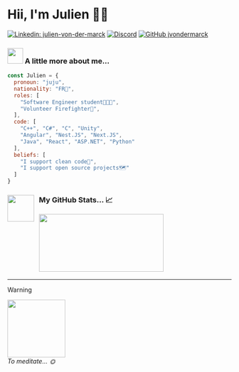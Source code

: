 # Hii, I'm Julien 👋🏽
[![Linkedin: julien-von-der-marck](https://img.shields.io/badge/Linkedin-%E2%9A%A1%20jvondermarck-blue?style=flat-square&logo=Linkedin&logoColor=white&link=https://www.linkedin.com/in/julien-von-der-marck/)](https://www.linkedin.com/in/julien-von-der-marck/)
[![Discord](https://img.shields.io/badge/Discord-Contact%20Me-blue?style=flat-square&logo=discord&logoColor=white)](https://discordapp.com/users/384327361560182784)
[![GitHub jvondermarck](https://img.shields.io/github/followers/jvondermarck?label=Follow&style=social)](https://github.com/jvondermarck)


### <img src="https://media0.giphy.com/media/fAhzX1UyhW24KB9TBM/giphy.gif?cid=ecf05e476tjtjei7933jkhjdcbezdlel6e3t2t0t55swfkng&ep=v1_stickers_search&rid=giphy.gif&ct=s" width="35" height="35"> __A little more about me...__
```javascript
const Julien = {
  pronoun: "juju",
  nationality: "FR🥖",
  roles: [
    "Software Engineer student👨🏼‍🎓",
    "Volunteer Firefighter🚒",
  ],
  code: [
    "C++", "C#", "C", "Unity", 
    "Angular", "Nest.JS", "Next.JS", 
    "Java", "React", "ASP.NET", "Python"
  ],
  beliefs: [
    "I support clean code🌱",
    "I support open source projects🗺️"
  ]
}
```

### <img align="left" width="60" height="60" src="https://media4.giphy.com/media/KzJkzjggfGN5Py6nkT/giphy.gif?cid=ecf05e47nzb9exsdzr7clsqrhrs8ujs8i1xir85wrysh6fx3&ep=v1_stickers_search&rid=giphy.gif&ct=s"> &nbsp; __My GitHub Stats... 📈__
<div align="left">
  &nbsp; 
  <img align="" width="280" height="130" src="https://github-readme-stats.vercel.app/api?username=jvondermarck&theme=dark&show_icons=true" />
</div>

---

> [!WARNING]
> <img width="130" width="130" src="https://media0.giphy.com/media/p2GaqIvO2CghxLofci/giphy.gif?cid=ecf05e47q75jdkqxv7v0t0obj9205dkxhg89fnom2p9lc84c&ep=v1_stickers_search&rid=giphy.gif&ct=s"> </br>
> _To meditate... 🌞_
